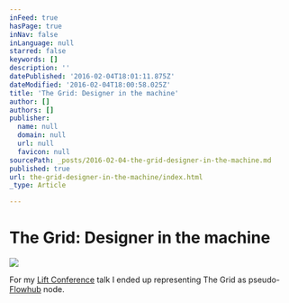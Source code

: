 ```yaml
---
inFeed: true
hasPage: true
inNav: false
inLanguage: null
starred: false
keywords: []
description: ''
datePublished: '2016-02-04T18:01:11.875Z'
dateModified: '2016-02-04T18:00:58.025Z'
title: 'The Grid: Designer in the machine'
author: []
authors: []
publisher:
  name: null
  domain: null
  url: null
  favicon: null
sourcePath: _posts/2016-02-04-the-grid-designer-in-the-machine.md
published: true
url: the-grid-designer-in-the-machine/index.html
_type: Article

---
```

# The Grid: Designer in the machine
![](https://the-grid-user-content.s3-us-west-2.amazonaws.com/840a69d9-0006-4874-88e1-2f1e6f74ce07.png)

For my [Lift Conference][0] talk I ended up representing The Grid as pseudo-[Flowhub][1] node.

[0]: http://liftconference.com/lift16
[1]: https://flowhub.io/
